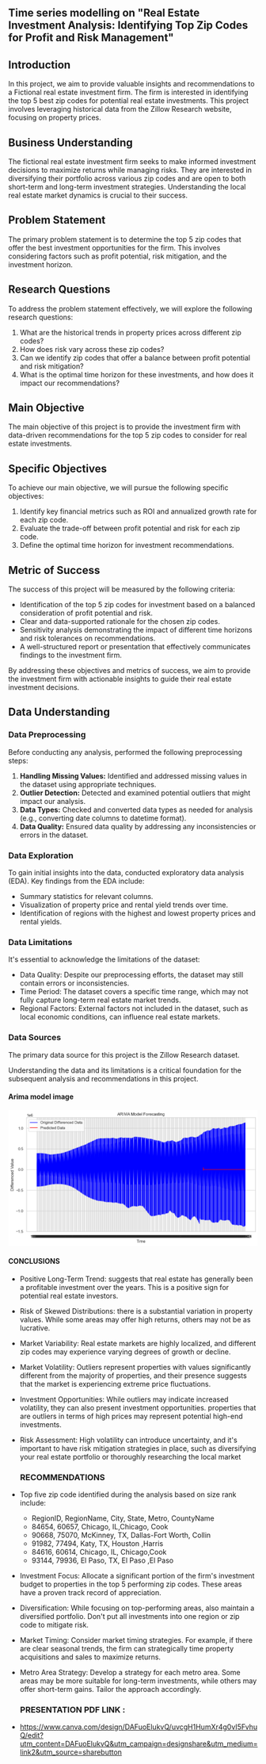 ## Time series modelling on "Real Estate Investment Analysis: Identifying Top Zip Codes for Profit and Risk Management"

## Introduction

In this project, we aim to provide valuable insights and recommendations to a Fictional real estate investment firm. The firm is interested in identifying the top 5 best zip codes for potential real estate investments. This project involves leveraging historical data from the Zillow Research website, focusing on property prices.

## Business Understanding

The fictional real estate investment firm seeks to make informed investment decisions to maximize returns while managing risks. They are interested in diversifying their portfolio across various zip codes and are open to both short-term and long-term investment strategies. Understanding the local real estate market dynamics is crucial to their success.

##  Problem Statement

The primary problem statement is to determine the top 5 zip codes that offer the best investment opportunities for the firm. This involves considering factors such as profit potential, risk mitigation, and the investment horizon.

## Research Questions

To address the problem statement effectively, we will explore the following research questions:

1. What are the historical trends in property prices across different zip codes?
2. How does risk vary across these zip codes?
3. Can we identify zip codes that offer a balance between profit potential and risk mitigation?
4. What is the optimal time horizon for these investments, and how does it impact our recommendations?

## Main Objective

The main objective of this project is to provide the investment firm with data-driven recommendations for the top 5 zip codes to consider for real estate investments.

##  Specific Objectives

To achieve our main objective, we will pursue the following specific objectives:

1. Identify key financial metrics such as ROI and annualized growth rate for each zip code.
2. Evaluate the trade-off between profit potential and risk for each zip code.
3. Define the optimal time horizon for investment recommendations.

## Metric of Success

The success of this project will be measured by the following criteria:

- Identification of the top 5 zip codes for investment based on a balanced consideration of profit potential and risk.
- Clear and data-supported rationale for the chosen zip codes.
- Sensitivity analysis demonstrating the impact of different time horizons and risk tolerances on recommendations.
- A well-structured report or presentation that effectively communicates findings to the investment firm.

By addressing these objectives and metrics of success, we aim to provide the investment firm with actionable insights to guide their real estate investment decisions.
## Data Understanding
### Data Preprocessing

Before conducting any analysis,  performed the following preprocessing steps:

1. **Handling Missing Values:** Identified and addressed missing values in the dataset using appropriate techniques.
2. **Outlier Detection:** Detected and examined potential outliers that might impact our analysis.
3. **Data Types:** Checked and converted data types as needed for analysis (e.g., converting date columns to datetime format).
4. **Data Quality:** Ensured data quality by addressing any inconsistencies or errors in the dataset.

### Data Exploration

To gain initial insights into the data,  conducted exploratory data analysis (EDA). Key findings from the EDA include:

- Summary statistics for relevant columns.
- Visualization of property price and rental yield trends over time.
- Identification of regions with the highest and lowest property prices and rental yields.

### Data Limitations

It's essential to acknowledge the limitations of the dataset:

- Data Quality: Despite our preprocessing efforts, the dataset may still contain errors or inconsistencies.
- Time Period: The dataset covers a specific time range, which may not fully capture long-term real estate market trends.
- Regional Factors: External factors not included in the dataset, such as local economic conditions, can influence real estate markets.

### Data Sources

The primary data source for this project is the Zillow Research dataset.

Understanding the data and its limitations is a critical foundation for the subsequent analysis and recommendations in this project.
#### Arima model image
![arima](image.png)

  
#### CONCLUSIONS
* Positive Long-Term Trend:  suggests that real estate has generally been a profitable investment over the years. This is a positive sign for potential real estate investors.
* Risk of Skewed Distributions:  there is a substantial variation in property values. While some areas may offer high returns, others may not be as lucrative.
* Market Variability: Real estate markets are highly localized, and different zip codes may experience varying degrees of growth or decline.
* Market Volatility: Outliers represent properties with values significantly different from the majority of properties, and their presence suggests that the market is experiencing extreme price fluctuations. 
* Investment Opportunities: While outliers may indicate increased volatility, they can also present investment opportunities. properties that are outliers in terms of high prices may represent potential high-end investments.
* Risk Assessment: High volatility can introduce uncertainty, and it's important to have risk mitigation strategies in place, such as diversifying your real estate portfolio or thoroughly researching the local market
  
  ### RECOMMENDATIONS

* Top five zip code identified during the analysis  based on size rank include:
  * RegionID, RegionName, City,	State, Metro, CountyName							
  * 84654,	60657,	Chicago,	IL,Chicago,	Cook
  * 90668,	75070,	McKinney,	TX,	Dallas-Fort Worth,	Collin
  * 91982,	77494,	Katy,	    TX,	Houston	,Harris
  * 84616,	60614,	Chicago,	IL,	Chicago,Cook
  *	93144,	79936,	El Paso,	TX,	El Paso	,El Paso	
* Investment Focus: Allocate a significant portion of the firm's investment budget to properties in the top 5 performing zip codes. These areas have a proven track record of appreciation.

* Diversification: While focusing on top-performing areas, also maintain a diversified portfolio. Don't put all investments into one region or zip code to mitigate risk.

* Market Timing: Consider market timing strategies. For example, if there are clear seasonal trends, the firm can strategically time property acquisitions and sales to maximize returns.

* Metro Area Strategy: Develop a strategy for each metro area. Some areas may be more suitable for long-term investments, while others may offer short-term gains. Tailor the approach accordingly.
  
  ### PRESENTATION PDF LINK   :
* https://www.canva.com/design/DAFuoElukvQ/uvcgH1HumXr4g0vI5FvhuQ/edit?utm_content=DAFuoElukvQ&utm_campaign=designshare&utm_medium=link2&utm_source=sharebutton